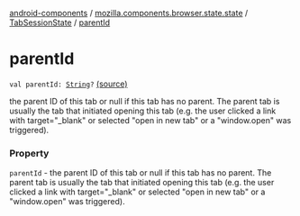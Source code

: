 [android-components](../../index.md) / [mozilla.components.browser.state.state](../index.md) / [TabSessionState](index.md) / [parentId](./parent-id.md)

# parentId

`val parentId: `[`String`](https://kotlinlang.org/api/latest/jvm/stdlib/kotlin/-string/index.html)`?` [(source)](https://github.com/mozilla-mobile/android-components/blob/master/components/browser/state/src/main/java/mozilla/components/browser/state/state/TabSessionState.kt#L29)

the parent ID of this tab or null if this tab has no
parent. The parent tab is usually the tab that initiated opening this
tab (e.g. the user clicked a link with target="_blank" or selected
"open in new tab" or a "window.open" was triggered).

### Property

`parentId` - the parent ID of this tab or null if this tab has no
parent. The parent tab is usually the tab that initiated opening this
tab (e.g. the user clicked a link with target="_blank" or selected
"open in new tab" or a "window.open" was triggered).